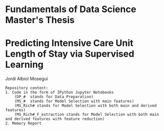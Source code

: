 # Fundamentals of Data Science Master's Thesis
# Predicting Intensive Care Unit Length of Stay via Supervised Learning
Jordi Albiol Mosegui

    Repository content:
    1. Code in the form of IPython Jupyter Notebooks 
        (DP_#  stands for Data Preparation)
        (MS_#  stands for Model Selection with main features)
        (MS_Rich# stands for Model Selection with both main and derived features)
        (MS_Rich#_F_extraction stands for Model Selection with both main and derived features with feature reduction)
    2. Memory Report

